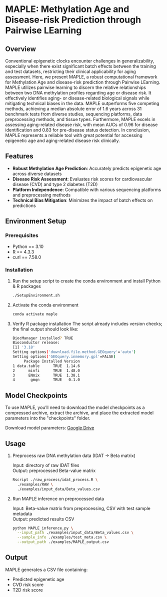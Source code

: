 # MAPLE: Methylation Age and Disease-risk Prediction through Pairwise LEarning

## Overview
Conventional epigenetic clocks encounter challenges in generalizability, especially when there exist significant batch effects between the training and test datasets, restricting their clinical applicability for aging assessment. Here, we present MAPLE, a robust computational framework for Methylation Age and disease-risk prediction through Pairwise LEarning. MAPLE utilizes pairwise learning to discern the relative relationships between two DNA methylation profiles regarding age or disease risk. It effectively identifies aging- or disease-related biological signals while mitigating technical biases in the data. MAPLE outperforms five competing methods, achieving a median absolute error of 1.6 years across 31 benchmark tests from diverse studies, sequencing platforms, data preprocessing methods, and tissue types. Furthermore, MAPLE excels in assessing aging-related disease risk, with mean AUCs of 0.96 for disease identification and 0.83 for pre-disease status detection. In conclusion, MAPLE represents a reliable tool with great potential for accessing epigenetic age and aging-related disease risk clinically.

## Features
- **Robust Methylation Age Prediction**: Accurately predicts epigenetic age across diverse datasets
- **Disease Risk Assessment**: Evaluates risk scores for cardiovascular disease (CVD) and type 2 diabetes (T2D)
- **Platform Independence**: Compatible with various sequencing platforms and preprocessing methods
- **Technical Bias Mitigation**: Minimizes the impact of batch effects on predictions

## Environment Setup
### Prerequisites
- Python == 3.10  
- R == 4.3.3  
- curl == 7.58.0

### Installation
1. Run the setup script to create the conda environment and install Python & R packages

	```bash
	./SetupEnvironment.sh
	```

2. Activate the conda environment

	```bash
	conda activate maple
	```

3. Verify R package installation
   The script already includes version checks; the final output should look like:

	```bash
	BiocManager installed? TRUE
	Bioconductor release: 
	[1] '3.18'
	Setting options('download.file.method.GEOquery'='auto')
	Setting options('GEOquery.inmemory.gpl'=FALSE)
		 Package Installed Version
	1 data.table      TRUE  1.14.6
	2      minfi      TRUE  1.48.0
	3      ENmix      TRUE  1.38.1
	4       gmqn      TRUE   0.1.0
	```

## Model Checkpoints
To use MAPLE, you’ll need to download the model checkpoints as a compressed archive, extract the archive, and place the extracted model parameters into the "checkpoints" folder.

Download model parameters: [Google Drive](https://drive.google.com/file/d/1Qyv6yvj2seBarpMudK8O9xGqEZja6Wkt/view?usp=sharing)

## Usage

1. Preprocess raw DNA methylation data (IDAT → Beta matrix)

   Input: directory of raw IDAT files  
   Output: preprocessed Beta-value matrix

	```bash
	Rscript ./raw_process/idat_process.R \
	  ./examples/RAW \
	  ./examples/input_data/Beta_values.csv
	```

2. Run MAPLE inference on preprocessed data

   Input: Beta-value matrix from preprocessing, CSV with test sample metadata  
   Output: predicted results CSV

	```bash
	python MAPLE_inference.py \
	  --input_path ./examples/input_data/Beta_values.csv \
	  --sample_info ./examples/test_meta.csv \
	  --output_path ./examples/MAPLE_output.csv
	```

## Output
MAPLE generates a CSV file containing:
- Predicted epigenetic age
- CVD risk score
- T2D risk score